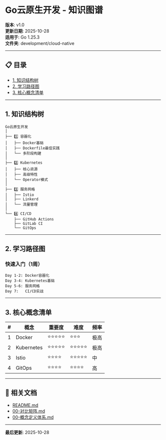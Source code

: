 # Go云原生开发 - 知识图谱

**版本**: v1.0  
**更新日期**: 2025-10-28  
**适用于**: Go 1.25.3  
**文件夹**: development/cloud-native

---

## 📋 目录

- [1. 知识结构树](#1-知识结构树)
- [2. 学习路径图](#2-学习路径图)
- [3. 核心概念清单](#3-核心概念清单)

---

## 1. 知识结构树

```text
Go云原生开发
│
├── 1️⃣ 容器化
│   ├── Docker基础
│   ├── Dockerfile最佳实践
│   └── 多阶段构建
│
├── 2️⃣ Kubernetes
│   ├── 核心资源
│   ├── 高级特性
│   └── Operator模式
│
├── 3️⃣ 服务网格
│   ├── Istio
│   ├── Linkerd
│   └── 流量管理
│
└── 4️⃣ CI/CD
    ├── GitHub Actions
    ├── GitLab CI
    └── GitOps
```

---

## 2. 学习路径图

### 快速入门（1周）

```text
Day 1-2: Docker容器化
Day 3-4: Kubernetes基础
Day 5-6: 服务网格
Day 7:   CI/CD实战
```

---

## 3. 核心概念清单

| # | 概念 | 重要度 | 难度 | 频率 |
|---|------|--------|------|------|
| 1 | Docker | ⭐⭐⭐⭐⭐ | ⭐⭐⭐ | 极高 |
| 2 | Kubernetes | ⭐⭐⭐⭐⭐ | ⭐⭐⭐⭐⭐ | 极高 |
| 3 | Istio | ⭐⭐⭐⭐ | ⭐⭐⭐⭐⭐ | 中 |
| 4 | GitOps | ⭐⭐⭐⭐ | ⭐⭐⭐⭐ | 高 |

---

## 🔗 相关文档

- [README.md](./README.md)
- [00-对比矩阵.md](./00-对比矩阵.md)
- [00-概念定义体系.md](./00-概念定义体系.md)

---

**最后更新**: 2025-10-28
